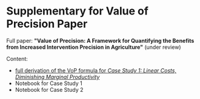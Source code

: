 # Supplementary for Value of Precision Paper

Full paper: **"Value of Precision: A Framework for Quantifying the Benefits from Increased Intervention Precision in Agriculture"** (under review)

Content:

* [full derivation of the VoP formula for *Case Study 1: Linear Costs, Diminishing Marginal Productivity*](math/case_study1_calculation.pdf)
* Notebook for Case Study 1
* Notebook for Case Study 2